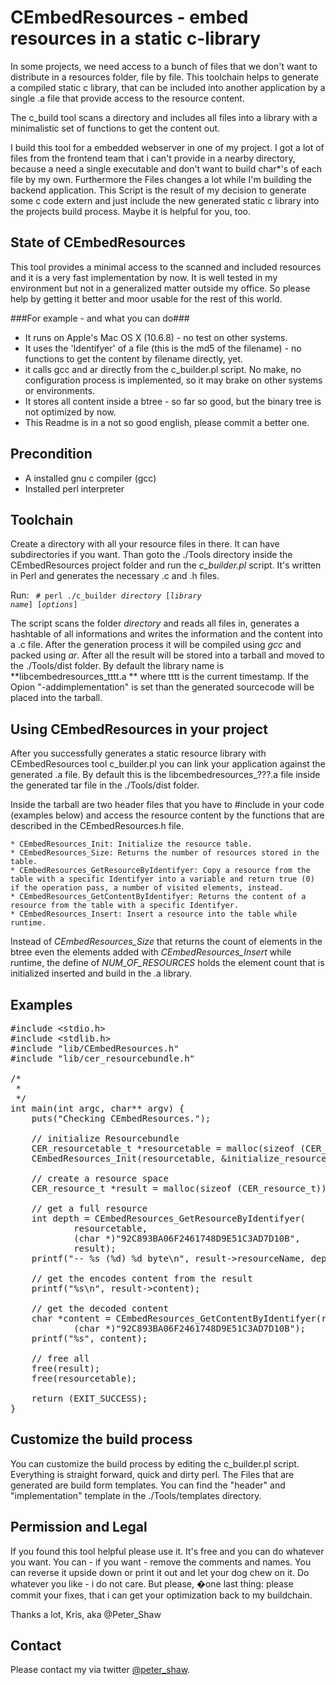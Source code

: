 CEmbedResources - embed resources in a static c-library
=======================================================

In some projects, we need access to a bunch of files that we don't want to distribute in a resources folder, file by file. This toolchain helps to generate a compiled static c library, that can be included into another application by a single .a file that provide access to the resource content.

The c_build tool scans a directory and includes all files into a library with a minimalistic set of functions to get the content out.

I build this tool for a embedded webserver in one of my project. I got a lot of files from the frontend team that i can't provide in a nearby directory, because a need a single executable and don't want to build char*'s of each file by my own. Furthermore the Files changes a lot while I'm building the backend application. This Script is the result of my decision to generate some c code extern and just include the new generated static c library into the projects build process. 
Maybe it is helpful for you, too. 

State of CEmbedResources
------------------------
This tool provides a minimal access to the scanned and included resources and it is a very fast implementation by now. It is well tested in my environment but not in a generalized matter outside my office. So please help by getting it better and moor usable for the rest of this world.

###For example - and what you can do###
* It runs on Apple's Mac OS X (10.6.8) - no test on other systems.
* It uses the 'Identifyer' of a file (this is the md5 of the filename) - no functions to get the content by filename directly, yet. 
* it calls gcc and ar directly from the c_builder.pl script. No make, no configuration process is implemented, so it may brake on other systems or environments. 
* It stores all content inside a btree - so far so good, but the binary tree is not optimized by now. 
* This Readme is in a not so good english, please commit a better one. 

Precondition
------------
* A installed gnu c compiler (gcc)
* Installed perl interpreter

Toolchain
---------
Create a directory with all your resource files in there. It can have subdirectories if you want. Than goto the ./Tools directory inside the CEmbedResources project folder and run the *c_builder.pl* script. It's written in Perl and generates the necessary .c and .h files.

Run:
<code>
    # perl ./c_builder _directory_ [_library name_] [_options_]
</code>

The script scans the folder _directory_ and reads all files in, generates a hashtable of all informations and writes the information and the content into a .c file. 
After the generation process it will be compiled using *gcc* and packed using *ar*. After all the result will be stored into a tarball and moved to the ./Tools/dist folder. 
By default the library name is **libcembedresources_tttt.a ** where tttt is the current timestamp. 
If the Opion "-addimplementation" is set than the generated sourcecode will be placed into the tarball. 

Using CEmbedResources in your project
-------------------------------------
After you successfully generates a static resource library with CEmbedResources tool c_builder.pl you can link your application against the generated .a file. By default this is the libcembedresources_???.a file inside the generated tar file in the ./Tools/dist folder. 

Inside the tarball are two header files that you have to #include in your code (examples below) and access the resource content by the functions that are described in the CEmbedResources.h file.

	* CEmbedResources_Init: Initialize the resource table.
	* CEmbedResources_Size: Returns the number of resources stored in the table.
	* CEmbedResources_GetResourceByIdentifyer: Copy a resource from the table with a specific Identifyer into a variable and return true (0) if the operation pass, a number of visited elements, instead.
	* CEmbedResources_GetContentByIdentifyer: Returns the content of a resource from the table with a specific Identifyer.
	* CEmbedResources_Insert: Insert a resource into the table while runtime.

Instead of *CEmbedResources_Size* that returns the count of elements in the btree even the elements added with *CEmbedResources_Insert* while runtime, the define of *NUM_OF_RESOURCES* holds the element count that is initialized inserted and build in the .a library. 

Examples
--------
<pre>
#include &lt;stdio.h&gt;
#include &lt;stdlib.h&gt;
#include "lib/CEmbedResources.h"
#include "lib/cer_resourcebundle.h"

/*
 * 
 */
int main(int argc, char** argv) {
    puts("Checking CEmbedResources.");
    
    // initialize Resourcebundle
    CER_resourcetable_t *resourcetable = malloc(sizeof (CER_resourcetable_t));
    CEmbedResources_Init(resourcetable, &initialize_resources);
    
    // create a resource space
    CER_resource_t *result = malloc(sizeof (CER_resource_t));
    
    // get a full resource
    int depth = CEmbedResources_GetResourceByIdentifyer(
            resourcetable, 
            (char *)"92C893BA06F2461748D9E51C3AD7D10B", 
            result);
    printf("-- %s (%d) %d byte\n", result->resourceName, depth, result->resourceSize);
    
    // get the encodes content from the result
    printf("%s\n", result->content);
    
    // get the decoded content 
    char *content = CEmbedResources_GetContentByIdentifyer(resourcetable, 
            (char *)"92C893BA06F2461748D9E51C3AD7D10B");
    printf("%s", content);
    
    // free all
    free(result);
    free(resourcetable);
    
    return (EXIT_SUCCESS);
}
</pre>

Customize the build process
---------------------------
You can customize the build process by editing the c_builder.pl script. Everything is straight forward, quick and dirty perl. The Files that are generated are build form templates. You can find the "header" and "implementation" template in the ./Tools/templates directory. 

Permission and Legal
--------------------
If you found this tool helpful please use it. It's free and you can do whatever you want. You can - if you want - remove the comments and names. You can reverse it upside down or print it out and let your dog chew on it. Do whatever you like - i do not care. But please, �one last thing: please commit your fixes, that i can get your optimization back to my buildchain. 

Thanks a lot, 
Kris, aka @Peter_Shaw

Contact
-------
Please contact my via twitter <a href="http://twitter.com/peter_shaw">@peter_shaw</a>.




 